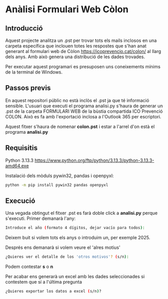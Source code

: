 # Anàlisi Formulari Web Còlon

## Introducció

Aquest projecte analitza un .pst per trovar tots els mails inclosos en una carpeta específica que inclouen totes les respostes que s'han anat generant al formulari web de Còlon https://icoprevencio.cat/colon/ al llarg dels anys. Amb això genera una distribució de les dades trovades.

Per executar aquest programari es presuposen uns coneixements mínims de la terminal de Windows.

## Passos previs

En aquest repositori públic no està inclòs el .pst ja que té informació sensible. L'usuari que executi el programa analisi.py s'haura de generar un .pst de la carpeta FORMULARI WEB de la bùstia compartida ICO Prevenció COLON. Això es fa amb l'exportació inclosa a l'Outlook 365 per escriptori.

Aquest fitxer s'haura de nomenar **colon.pst** i estar a l'arrel d'on està el programa **analisi.py**

## Requisitis

Python 3.13.3 https://www.python.org/ftp/python/3.13.3/python-3.13.3-amd64.exe

Instalació dels mòduls pywin32, pandas i openpyxl:

```bash
python -m pip install pywin32 pandas openpyxl
```

## Execució

Una vegada obtingut el fitxer .pst es farà doble click a **analisi.py** perque s'executi. Primer demanarà l'any:

```bash
Introduce el año (formato 4 dígitos, dejar vacío para todos):
```

Deixem buit si volem tots els anys o introduim un, per exemple 2025.

Després ens demanarà si volem veure el 'alres motius'

```bash
¿Quieres ver el detalle de los 'otros motivos'? (s/n):
```
Podem contestar **s** o **n**

Per acabar ens generarà un excel amb les dades seleccionades si contestem que sí a l'última pregunta

```bash
¿Quieres exportar los datos a excel (s/n)?
```